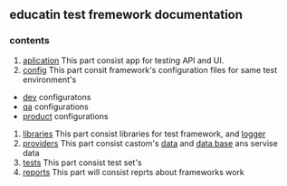 ## educatin test fremework documentation
### contents
1. [aplication](./applications/) This part consist app for testing API and UI.
1. [config](/config/) This part consit framework's configuration files for same test environment's 
- [dev](/config/dev/) configuratons
- [qa](/config/qa/) configurations
- [product](/config/product/) configurations
1. [libraries](/libraries/) This part consist libraries for test framework, and [logger](/libraries/logger/)
1. [providers](/providers/) This part consist castom's [data](/providers/data/) and [data base](/providers/servis/) ans servise data
1. [tests](/tests/) This part consist test set's
1. [reports](/reports/) This part will consist reprts about frameworks work


